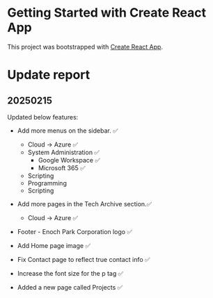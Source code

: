 # Getting Started with Create React App

This project was bootstrapped with [Create React App](https://github.com/facebook/create-react-app).

# Update report

## 20250215
Updated below features:
- Add more menus on the sidebar. ✅
    - Cloud -> Azure ✅
    - System Administration ✅
        - Google Workspace ✅
        - Microsoft 365 ✅
    - Scripting
    - Programming
    - Scripting
- Add more pages in the Tech Archive section.✅
    - Cloud -> Azure ✅


- Footer - Enoch Park Corporation logo ✅
- Add Home page image ✅
- Fix Contact page to reflect true contact info ✅
- Increase the font size for the p tag ✅
- Added a new page called Projects ✅
